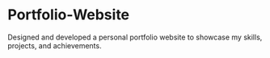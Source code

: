 # Portfolio-Website
Designed and developed a personal portfolio website to showcase my skills, projects, and achievements.
